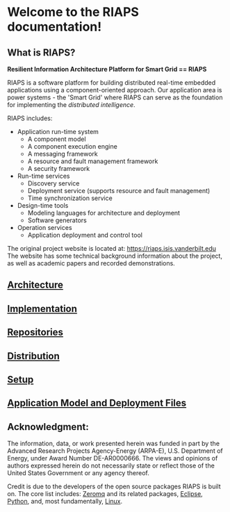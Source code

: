 # Welcome to the RIAPS documentation!

## What is RIAPS?

**Resilient Information Architecture Platform for Smart Grid == RIAPS**

RIAPS is a software platform for building distributed real-time embedded applications using a component-oriented approach. Our application area is power systems - the 'Smart Grid' where RIAPS can serve as the foundation for implementing the *distributed intelligence*.

RIAPS includes:
* Application run-time system
  * A component model
  * A component execution engine
  * A messaging framework
  * A resource and fault management framework
  * A security framework
* Run-time services
  * Discovery service
  * Deployment service (supports resource and fault management)
  * Time synchronization service
* Design-time tools
  * Modeling languages for architecture and deployment
  * Software generators
* Operation services
  * Application deployment and control tool

The original project website is located at: https://riaps.isis.vanderbilt.edu The website has some technical background information about the project, as well as academic papers and recorded demonstrations.

## [Architecture](arch.md)

## [Implementation](impl.md)

## [Repositories](repos.md)

## [Distribution](distro.md)

## [Setup](setup.md)

## [Application Model and Deployment Files](apps.md)

## Acknowledgment:
The information, data, or work presented herein was funded in part by the Advanced Research Projects Agency-Energy (ARPA-E), U.S. Department of Energy, under Award Number DE-AR0000666. The views and opinions of authors expressed herein do not necessarily state or reflect those of the United States Government or any agency thereof.

Credit is due to the developers of the open source packages RIAPS is built on. The core list includes: [Zeromq](http://zeromq.org/) and its related packages, [Eclipse](http://www.eclipse.org/), [Python](https://www.python.org/), and, most fundamentally, [Linux](https://www.linux.org/).
